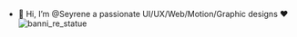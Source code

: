 - 👋 Hi, I’m @Seyrene a passionate UI/UX/Web/Motion/Graphic designs ❤️
![banni_re_statue](https://user-images.githubusercontent.com/105160060/202238180-7a92ce6a-ea38-45a5-86af-24c19a9d880c.png)

